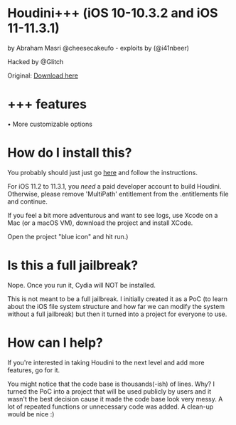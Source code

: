 # Houdini+++ (iOS 10-10.3.2 and iOS 11-11.3.1)

by Abraham Masri @cheesecakeufo - exploits by (@i41nbeer)

Hacked by @Glitch

Original:
[Download here](https://iabem97.github.io/houdini_website/)

# +++ features
• More customizable options

# How do I install this?
You probably should just just go [here](http://iabem97.github.io/houdini_website) and follow the instructions.

For iOS 11.2 to 11.3.1, you _need_ a paid developer account to build Houdini. Otherwise, please remove 'MultiPath' entitlement from the .entitlements file and continue.


If you feel a bit more adventurous and want to see logs, use Xcode on a Mac (or a macOS VM), download the project and install XCode.

Open the project "blue icon" and hit run.)

# Is this a full jailbreak?
Nope. Once you run it, Cydia will NOT be installed.

This is not meant to be a full jailbreak. I initially created it as a PoC (to learn about the iOS file system structure and how far we can modify the system without a full jailbreak) but then it turned into a project for everyone to use.

# How can I help?
If you're interested in taking Houdini to the next level and add more features, go for it.

You might notice that the code base is thousands(-ish) of lines. Why? I turned the PoC into a project that will be used publicly by users and it wasn't the best decision cause it made the code base look very messy. A lot of repeated functions or unnecessary code was added. A clean-up would be nice :)

